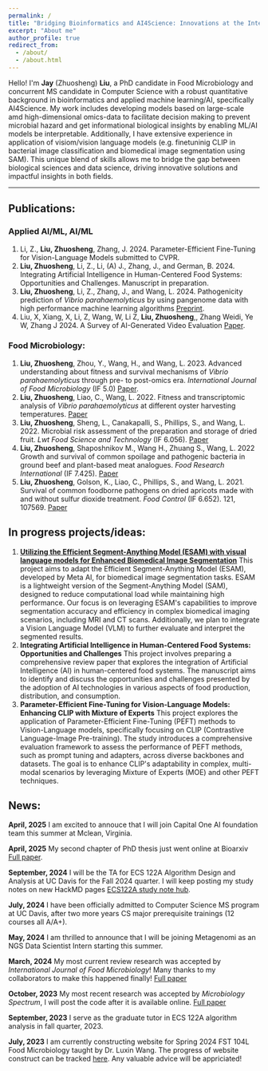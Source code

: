 ```yaml
---
permalink: /
title: "Bridging Bioinformatics and AI4Science: Innovations at the Intersection of Biology and Data Science"
excerpt: "About me"
author_profile: true
redirect_from: 
  - /about/
  - /about.html
---
```


Hello! I'm **Jay** (Zhuosheng) **Liu**, a PhD candidate in Food Microbiology and concurrent MS candidate in Computer Science with a robust quantitative background in bioinformatics and applied machine learning/AI, specifically AI4Science. My work includes developing models based on large-scale amd high-dimensional omics-data to facilitate decision making to prevent microbial hazard and get informational biological insights by enabling ML/AI models be interpretable. Additionally, I have extensive experience in application of visiom/vision language models (e.g. finetuninig CLIP in bacterial image classification and biomedical image segmentation using SAM). This unique blend of skills allows me to bridge the gap between biological sciences and data science, driving innovative solutions and impactful insights in both fields.

------

## Publications:

### Applied AI/ML, AI/ML
1. Li, Z., **Liu, Zhuosheng**, Zhang, J. 2024. Parameter-Efficient Fine-Tuning for Vision-Language Models submitted to CVPR.
2. **Liu, Zhuosheng**, Li, Z., Li, (A) J., Zhang, J., and German, B. 2024. Integrating Artificial Intelligence in Human-Centered Food Systems: Opportunities and Challenges. Manuscript in preparation. 
3. **Liu, Zhuosheng**, Li, Z., Zhang, J., and Wang, L. 2024. Pathogenicity prediction of *Vibrio parahaemolyticus* by using pangenome data with high performance machine learning algorithms [Preprint](https://scholar.google.com/citations?view_op=view_citation&hl=en&user=y7HS1TAAAAAJ&citation_for_view=y7HS1TAAAAAJ:qUcmZB5y_30C).
4. Liu, X, Xiang, X, Li, Z, Wang, W, Li Z, **Liu, Zhuosheng**,, Zhang Weidi, Ye W, Zhang J 2024. A Survey of AI-Generated Video Evaluation [Paper](https://arxiv.org/abs/2410.19884).


### Food Microbiology:
1. **Liu, Zhuosheng**, Zhou, Y., Wang, H., and Wang, L. 2023. Advanced understanding about fitness and survival mechanisms of *Vibrio parahaemolyticus* through pre- to post-omics era. *International Journal of Food Microbiology* (IF 5.0) [Paper](https://www.sciencedirect.com/science/article/pii/S0168160524001351#:~:text=Culture%2Dbased%20studies%20showed%20the,the%20design%20of%20control%20strategies.).
2. **Liu, Zhuosheng**, Liao, C., Wang, L. 2022. Fitness and transcriptomic analysis of *Vibrio parahaemolyticus* at different oyster harvesting temperatures. [Paper](https://journals.asm.org/doi/10.1128/spectrum.02783-23)
3. **Liu, Zhuosheng**, Sheng, L., Canakapalli, S., Phillips, S., and Wang, L. 2022. Microbial risk assessment of the preparation and storage of dried fruit. *Lwt Food Science and Technology* (IF 6.056). [Paper](https://doi.org/10.1016/j.lwt.2022.113734)
4. **Liu, Zhuosheng**, Shaposhnikov M., Wang H., Zhuang S., Wang, L. 2022 Growth and survival of common spoilage and pathogenic bacteria in ground beef and plant-based meat analogues. *Food Research International* (IF 7.425). [Paper](https://doi.org/10.1016/j.foodres.2022.112408)
5. **Liu, Zhuosheng**, Golson, K., Liao, C., Phillips, S., and Wang, L. 2021. Survival of common foodborne pathogens on dried apricots made with and without sulfur dioxide treatment. *Food Control* (IF 6.652). 121, 107569. [Paper](https://doi.org/10.1016/j.foodcont.2020.107569)


## In progress projects/ideas:
1. **[Utilizing the Efficient Segment-Anything Model (ESAM) with visual language models for Enhanced Biomedical Image Segmentation](files/289G_finalReport.pdf)** 
This project aims to adapt the Efficient Segment-Anything Model (ESAM), developed by Meta AI, for biomedical image segmentation tasks. ESAM is a lightweight version of the Segment-Anything Model (SAM), designed to reduce computational load while maintaining high performance. Our focus is on leveraging ESAM's capabilities to improve segmentation accuracy and efficiency in complex biomedical imaging scenarios, including MRI and CT scans. Additionally, we plan to integrate a Vision Language Model (VLM) to further evaluate and interpret the segmented results.
2. **Integrating Artificial Intelligence in Human-Centered Food Systems: Opportunities and Challenges**
This project involves preparing a comprehensive review paper that explores the integration of Artificial Intelligence (AI) in human-centered food systems. The manuscript aims to identify and discuss the opportunities and challenges presented by the adoption of AI technologies in various aspects of food production, distribution, and consumption.
3. **Parameter-Efficient Fine-Tuning for Vision-Language Models: Enhancing CLIP with Mixture of Experts**
This project explores the application of Parameter-Efficient Fine-Tuning (PEFT) methods to Vision-Language models, specifically focusing on CLIP (Contrastive Language-Image Pre-training). The study introduces a comprehensive evaluation framework to assess the performance of PEFT methods, such as prompt tuning and adapters, across diverse backbones and datasets. The goal is to enhance CLIP's adaptability in complex, multi-modal scenarios by leveraging Mixture of Experts (MOE) and other PEFT techniques.

## News:
**April, 2025** I am excited to annouce that I will join Capital One AI foundation team this summer at Mclean, Virginia.

**April, 2025** My second chapter of PhD thesis just went online at Bioarxiv [Full paper](https://scholar.google.com/citations?view_op=view_citation&hl=en&user=y7HS1TAAAAAJ&citation_for_view=y7HS1TAAAAAJ:qUcmZB5y_30C).

**September, 2024** I will be the TA for ECS 122A Algorithm Design and Analysis at UC Davis for the Fall 2024 quarter. I will keep posting my study notes on new HackMD pages [ECS122A study note hub](https://hackmd.io/6cXYBIsGTxSBZC2bxgsWNw).

**July, 2024** I have been officially admitted to Computer Science MS program at UC Davis, after two more years CS major prerequisite trainings (12 courses all A/A+).

**May, 2024** I am thrilled to announce that I will be joining Metagenomi as an NGS Data Scientist Intern starting this summer. 

**March, 2024** My most current review research was accepted by *International Journal of Food Microbiology*! Many thanks to my collaborators to make this happened finally! [Full paper](https://www.sciencedirect.com/science/article/pii/S0168160524001351#:~:text=Culture%2Dbased%20studies%20showed%20the,the%20design%20of%20control%20strategies.)

**October, 2023** My most recent research was accepted by *Microbiology Spectrum*, I will post the code after it is available online. [Full paper](https://journals.asm.org/doi/10.1128/spectrum.02783-23)

**September, 2023** I serve as the graduate tutor in ECS 122A algorithm analysis in fall quarter, 2023.

**July, 2023** I am currently constructing website for Spring 2024 FST 104L Food Microbiology taught by Dr. Luxin Wang. The progress of website construct can be tracked [here](https://hackmd.io/@g4P5SSbiSriJQ-hJMcd9fg/Hkpb1-EO3). Any valuable advice will be appriciated!



